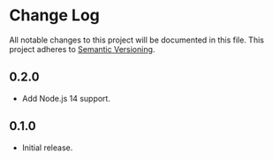 # Change Log

All notable changes to this project will be documented in this file.
This project adheres to [Semantic Versioning](https://semver.org/).

## 0.2.0
* Add Node.js 14 support.

## 0.1.0
* Initial release.
